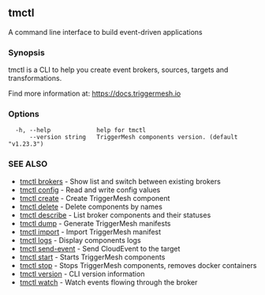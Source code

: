 ## tmctl

A command line interface to build event-driven applications

### Synopsis

tmctl is a CLI to help you create event brokers, sources, targets and transformations.

Find more information at: https://docs.triggermesh.io

### Options

```
  -h, --help             help for tmctl
      --version string   TriggerMesh components version. (default "v1.23.3")
```

### SEE ALSO

* [tmctl brokers](tmctl_brokers.md)	 - Show list and switch between existing brokers
* [tmctl config](tmctl_config.md)	 - Read and write config values
* [tmctl create](tmctl_create.md)	 - Create TriggerMesh component
* [tmctl delete](tmctl_delete.md)	 - Delete components by names
* [tmctl describe](tmctl_describe.md)	 - List broker components and their statuses
* [tmctl dump](tmctl_dump.md)	 - Generate TriggerMesh manifests
* [tmctl import](tmctl_import.md)	 - Import TriggerMesh manifest
* [tmctl logs](tmctl_logs.md)	 - Display components logs
* [tmctl send-event](tmctl_send-event.md)	 - Send CloudEvent to the target
* [tmctl start](tmctl_start.md)	 - Starts TriggerMesh components
* [tmctl stop](tmctl_stop.md)	 - Stops TriggerMesh components, removes docker containers
* [tmctl version](tmctl_version.md)	 - CLI version information
* [tmctl watch](tmctl_watch.md)	 - Watch events flowing through the broker

